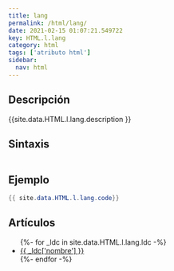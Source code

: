 ```yaml
---
title: lang
permalink: /html/lang/
date: 2021-02-15 01:07:21.549722
key: HTML.l.lang
category: html
tags: ['atributo html']
sidebar: 
  nav: html
---
```


## Descripción
{{site.data.HTML.l.lang.description }}

## Sintaxis
~~~html
~~~

## Ejemplo
~~~java
{{ site.data.HTML.l.lang.code}}
~~~

## Artículos
<ul>
{%- for _ldc in site.data.HTML.l.lang.ldc -%}
   <li>
       <a href="{{_ldc['url'] }}">{{ _ldc['nombre'] }}</a>
   </li>
{%- endfor -%}
</ul>
